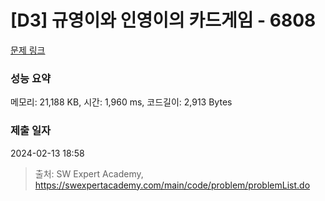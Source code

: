 # [D3] 규영이와 인영이의 카드게임 - 6808 

[문제 링크](https://swexpertacademy.com/main/code/problem/problemDetail.do?contestProbId=AWgv9va6HnkDFAW0) 

### 성능 요약

메모리: 21,188 KB, 시간: 1,960 ms, 코드길이: 2,913 Bytes

### 제출 일자

2024-02-13 18:58



> 출처: SW Expert Academy, https://swexpertacademy.com/main/code/problem/problemList.do